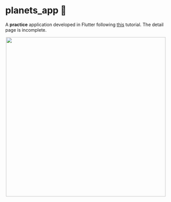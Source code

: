 # planets_app 🚀

A **practice** application developed in Flutter following [this](https://sergiandreplace.com/planets-flutter-from-design-to-app/) tutorial. The detail page is incomplete. 


<p align="center">
  <img src="https://i.imgur.com/RsrMDur.png" height="500px"/>
</p>